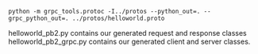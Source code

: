 
```
python -m grpc_tools.protoc -I../protos --python_out=. --grpc_python_out=. ../protos/helloworld.proto
```

helloworld_pb2.py 
	contains our generated request and response classes
helloworld_pb2_grpc.py 
	contains our generated client and server classes.
